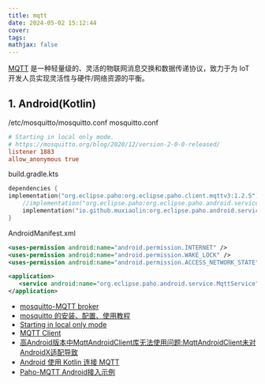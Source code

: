 ```yaml
---
title: mqtt
date: 2024-05-02 15:12:44
cover: 
tags: 
mathjax: false
---
```

[MQTT](https://mqtt.org/) 是一种轻量级的、灵活的物联网消息交换和数据传递协议，致力于为 IoT 开发人员实现灵活性与硬件/网络资源的平衡。

<!-- more -->

## 1. Android(Kotlin)

/etc/mosquitto/mosquitto.conf
mosquitto.conf
```conf
# Starting in local only mode.
# https://mosquitto.org/blog/2020/12/version-2-0-0-released/
listener 1883
allow_anonymous true
```

build.gradle.kts
```kts
dependencies {
implementation("org.eclipse.paho:org.eclipse.paho.client.mqttv3:1.2.5")
    //implementation("org.eclipse.paho:org.eclipse.paho.android.service:1.1.1")
    implementation("io.github.muxiaolin:org.eclipse.paho.android.service:1.1.4")
}
```

AndroidManifest.xml
```xml
<uses-permission android:name="android.permission.INTERNET" />
<uses-permission android:name="android.permission.WAKE_LOCK" />
<uses-permission android:name="android.permission.ACCESS_NETWORK_STATE" />

<application>
   <service android:name="org.eclipse.paho.android.service.MqttService" />
</application>
```


- [mosquitto-MQTT broker](https://mosquitto.org/)
- [mosquitto 的安装、配置、使用教程](https://www.cnblogs.com/qumogu/p/16007609.html)
- [Starting in local only mode](https://www.cnblogs.com/simadi/p/15666493.html)
- [MQTT Client](https://eclipse.dev/paho/index.php?page=downloads.php)
- [高Android版本中MqttAndroidClient库无法使用问题:MqttAndroidClient未对AndroidX适配导致](https://blog.csdn.net/kankanlj/article/details/128385271)
- [Android 使用 Kotlin 连接 MQTT](https://www.emqx.com/zh/blog/android-connects-mqtt-using-kotlin)
- [Paho-MQTT Android接入示例](https://help.aliyun.com/zh/iot/use-cases/use-the-paho-mqtt-android-client?spm=a2c4g.11186623.0.0#section-k7a-kae-iyx)
